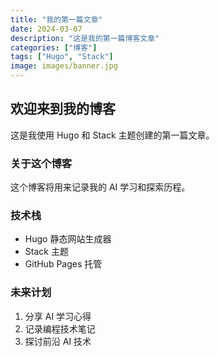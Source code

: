 ```yaml
---
title: "我的第一篇文章"
date: 2024-03-07
description: "这是我的第一篇博客文章"
categories: ["博客"]
tags: ["Hugo", "Stack"]
image: images/banner.jpg 
---
```


## 欢迎来到我的博客

这是我使用 Hugo 和 Stack 主题创建的第一篇文章。

### 关于这个博客

这个博客将用来记录我的 AI 学习和探索历程。

### 技术栈

- Hugo 静态网站生成器
- Stack 主题
- GitHub Pages 托管

### 未来计划

1. 分享 AI 学习心得
2. 记录编程技术笔记
3. 探讨前沿 AI 技术
